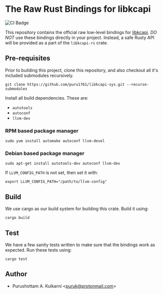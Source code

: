 # The Raw Rust Bindings for libkcapi

![CI Badge](https://github.com/puru1761/libkcapi-sys/actions/workflows/main.yml/badge.svg)

This repository contains the official raw low-level bindings for
[libkcapi](https://github.com/smuellerDD/libkcapi/). *DO NOT* use these
bindings directly in your project. Instead, a safe Rusty API will be provided
as a part of the `libkcapi-rs` crate.

## Pre-requisites

Prior to building this project, clone this repository, and also checkout
all it's included submodules recursively.

```
git clone https://github.com/puru1761/libkcapi-sys.git --recurse-submodules
```

Install all build dependencies. These are:

* `autotools`
* `autoconf`
* `llvm-dev`

### RPM based package manager

```
sudo yum install automake autoconf llvm-devel
```

### Debian based package manager

```
sudo apt-get install autotools-dev autoconf llvm-dev
```

If `LLVM_CONFIG_PATH` is not set, then set it with:

```
export LLVM_CONFIG_PATH="/path/to/llvm-config"
```

## Build

We use cargo as our build system for building this crate. Build it using:

```
cargo build
```

## Test

We have a few sanity tests written to make sure that the bindings work
as expected. Run these tests using:

```
cargo test
```

## Author

* Purushottam A. Kulkarni <<puruk@protonmail.com>>
